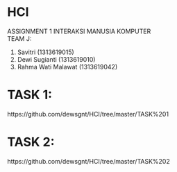 # HCI
ASSIGNMENT 1 INTERAKSI MANUSIA KOMPUTER<br>
TEAM J:<br>
1. Savitri (1313619015)
2. Dewi Sugianti (1313619010)
3. Rahma Wati Malawat (1313619042)

<h1>TASK 1:</h1>
https://github.com/dewsgnt/HCI/tree/master/TASK%201

<h1>TASK 2:</h1>
https://github.com/dewsgnt/HCI/tree/master/TASK%202
